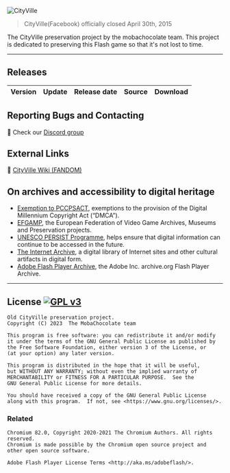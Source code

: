 ![CityVille](cityville-logo.webp "CityVille logo")

> CityVille(Facebook) officially closed April 30th, 2015

The CityVille preservation project by the mobachocolate team.
This project is dedicated to preserving this Flash game so that it's not lost to time.

---

## Releases

| Version | Update | Release date |  Source  | Download |
| ------- | ------ | ------------ | ------ | -------- |

## Reporting Bugs and Contacting
:speech_balloon: Check our [Discord group](https://discord.gg/rdpFXhja5Q)

## External Links

:beginner: [CityVille Wiki (FANDOM)](https://cityville.fandom.com/wiki/CityVille_Wiki)

## On archives and accessibility to digital heritage
- [Exemption to PCCPSACT](https://www.federalregister.gov/documents/2018/10/26/2018-23241/exemption-to-prohibition-on-circumvention-of-copyright-protection-systems-for-access-control), exemptions to the provision of the Digital Millennium Copyright Act (“DMCA”). 
- [EFGAMP](https://efgamp.eu/), the European Federation of Video Game Archives, Museums and Preservation projects.
- [UNESCO PERSIST Programme](https://unescopersist.org/), helps ensure that digital information can continue to be accessed in the future.
- [The Internet Archive](https://archive.org/), a digital library of Internet sites and other cultural artifacts in digital form.
- [Adobe Flash Player Archive](https://archive.org/download/flashplayerarchive/), the Adobe Inc. archive.org Flash Player Archive.

---

## License [![GPL v3](https://img.shields.io/badge/GPL%20v3-blue)](http://www.gnu.org/licenses/gpl-3.0)
```
Old CityVille preservation project.
Copyright (C) 2023  The MobaChocolate team

This program is free software: you can redistribute it and/or modify
it under the terms of the GNU General Public License as published by
the Free Software Foundation, either version 3 of the License, or
(at your option) any later version.

This program is distributed in the hope that it will be useful,
but WITHOUT ANY WARRANTY; without even the implied warranty of
MERCHANTABILITY or FITNESS FOR A PARTICULAR PURPOSE.  See the
GNU General Public License for more details.

You should have received a copy of the GNU General Public License
along with this program.  If not, see <https://www.gnu.org/licenses/>.
```
### Related
```
Chromium 82.0, Copyright 2020-2021 The Chromium Authors. All rights reserved.
Chromium is made possible by the Chromium open source project and other open source software.
```

```
Adobe Flash Player License Terms <http://aka.ms/adobeflash/>.
```
